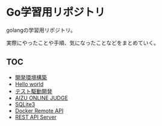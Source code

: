 Go学習用リポジトリ
====

golangの学習用リポジトリ。

実際にやったことや手順、気になったことなどをまとめていく。

## TOC

* [開発環境構築](./setup)
* [Hello world](./helloworld)
* [テスト駆動開発](./tdd)
* [AIZU ONLINE JUDGE](./aoj)
* [SQLite3](./sqlite3)
* [Docker Remote API](./docker)
* [REST API Server](./api-server)